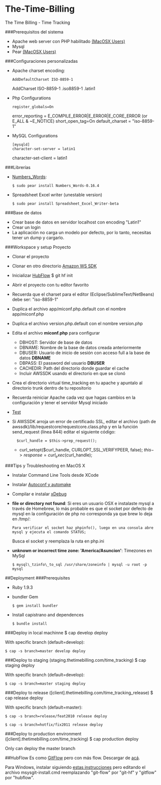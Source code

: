 The-Time-Billing
================

The Time Billing - Time Tracking


###Prerequisitos del sistema
- Apache web server con PHP habilitado [(MacOSX Users)][1]
- Mysql
- Pear [(MacOSX Users)][2]

###Configuraciones personalizadas
- Apache charset encoding:

      AddDefaultCharset ISO-8859-1
    AddCharset ISO-8859-1  .iso8859-1  .latin1

- Php Configurations

      register_globals=On
    error\_reporting = E\_COMPILE\_ERROR|E\_ERROR|E\_CORE_ERROR  (or E\_ALL & ~E\_NOTICE)
    short\_open\_tag=On
    default\_charset = "iso-8859-1"

- MySQL Configurations

      [mysqld]
      character-set-server = latin1
    character-set-client = latin1

###Librerías
* [Numbers_Words][3]:

      $ sudo pear install Numbers_Words-0.16.4

* Spreadsheet Excel writer (unestable version)

      $ sudo pear install Spreadsheet_Excel_Writer-beta


###Base de datos
* Crear base de datos en servidor localhost con encoding "Latin1"
* Crear un login
* La aplicación no carga un modelo por defecto, por lo tanto, necesitas tener un dump y cargarlo.

###Workspace y setup Proyecto
- Clonar el proyecto
- Clonar en otro directorio [Amazon WS SDK][awssdk]
- Inicializar [HubFlow](#hubflow)
      $ git hf init
- Abrir el proyecto con tu editor favorito
- Recuerda que el charset para el editor (Eclipse/SublimeText/NetBeans) debe ser: "iso-8859-1"
- Duplica el archivo app/miconf.php.default con el nombre app/miconf.php
- Duplica el archivo version.php.default con el nombre version.php
- Edita el archivo **miconf.php** para configurar
  * DBHOST: Servidor de base de datos
  * DBNAME: Nombre de la base de datos creada anteriormente
  * DBUSER: Usuario de inicio de sesión con acceso full a la base de datos **DBNAME**
  * DBPASS: El password del usuario **DBUSER**
  * CACHEDIR: Path del directorio donde guardar el cache
  * Incluir AWSSDK usando el directorio en que se clonó
- Crea el directorio virtual time_tracking en tu apache y apuntalo al directorio trunk dentro de tu repositorio
- Recuerda reiniciar Apache cada vez que hagas cambios en la configuración y tener el servidor Mysql iniciado
- [Test][6]
- Si AWSSDK arroja un error de certificado SSL, editar el archivo (path de awssdk)/lib/requestcore/requestcore.class.php y en la función send_request (línea 844) editar el siguiente código:

		$curl_handle = $this->prep_request();
	+	curl_setopt($curl_handle, CURLOPT_SSL_VERIFYPEER, false);
		$this->response = curl_exec($curl_handle);



###Tips y Troubleshooting en MacOS X
- Instalar Command Line Tools desde XCode
- Instalar [Autoconf y automake][4]
- Compilar e instalar [xDebug][5]

- **file or directory not found**: Si eres un usuario OSX e instalaste mysql a través de Homebrew, lo más probable es que el socket por defecto de mysql en la configuración de php no corresponda ya que brew lo deja en /tmp/:

      Para verificar el socket haz phpinfo(), luego en una consola abre mysql y ejecuta el comando STATUS;
    Busca el socket y reemplaza la ruta en php.ini

- **unknown or incorrect time zone: 'America/Asuncion'**: Timezones en MySql

      $ mysql\_tzinfo\_to_sql /usr/share/zoneinfo | mysql -u root -p mysql


##Deployment
###Prerequisites
  * Ruby 1.9.3
  * bundler Gem

        $ gem install bundler
  * Install capistrano and dependences

        $ bundle install

###Deploy in local machinne
    $ cap develop deploy

  With  specific branch (default=develop):

    $ cap -s branch=master develop deploy

###Deploy to staging (staging.thetimebilling.com/time_tracking)
    $ cap staging deploy

  With  specific branch (default=develop):

    $ cap -s branch=master staging deploy

###Deploy to release ([client].thetimebilling.com/time_tracking_release)
    $ cap release deploy

  With  specific branch (default=master):

    $ cap -s branch=release/feat2010 release deploy

    $ cap -s branch=hotfix/fix2011 release deploy

###Deploy to production environment ([client].thetimebilling.com/time_tracking)
    $ cap production deploy

  Only can deploy the master branch


##HubFlow
Es como [GitFlow][7] pero con más flow. Descargar de [acá][8].

Para Windows, instalar siguiendo [estas instrucciones][9] pero editando el archivo msysgit-install.cmd reemplazando "git-flow" por "git-hf" y "gitflow" por "hubflow".


[1]: https://gist.github.com/3867988
[2]: https://gist.github.com/3868074
[3]: http://pear.php.net/package/Numbers_Words
[4]: http://www.mattvsworld.com/blog/2010/02/install-the-latest-autoconf-and-automake-on-mac-os-10-6
[5]: http://xdebug.org/wizard.php
[6]: http://localhost/time_tracking
[7]: https://github.com/nvie/gitflow
[8]: https://github.com/datasift/gitflow
[9]: https://github.com/nvie/gitflow/wiki/Windows
[awssdk]: https://github.com/amazonwebservices/aws-sdk-for-php